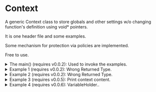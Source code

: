 # Context

A generic Context class to store globals and other settings w/o changing function's definition using void* pointers.

It is one header file and some examples.

Some mechanism for protection via policies are implemented.

Free to use.

<details><summary>The main()  (requires v0.0.2): Used to invoke the examples.</summary>
<p>

```cpp
#include "Context.hpp"

using namespace DIM;
using namespace std;

int main()
{
	try
	{
		// include here the "Ex*.inc" files!
#include "Tests/Ex1.inc"
	}
	catch (const std::exception &e)
	{
		cout << "\n\n" << toS(e.what(), DIM_WHERE) << "\n\n";
	}
	catch (const DIM::Exception &e)
	{
		cout << "\n\n" << toS(e.what_, e.where_) << "\n\n";
	}
	return 0;
```
</p>
</details>

<details><summary>Example 1  (requires v0.0.2): Wrong Returned Type.</summary>
<p>

```cpp
Context c;
I n{10};
c["Int"] = makePair(n);
R r{10.12};
c["Real64"] = makePair(r);
S s{"Cucu"};
c["String"] = makePair(s);

cout << extract<I>(c, "Int", DIM_WHERE) << '\n';
cout << extract<R>(c, "Real64", DIM_WHERE) << '\n';
cout << extract<S>(c, "String", DIM_WHERE) << '\n';
cout << extract<R>(c, "String", DIM_WHERE) << '\n'; // Wrong type!
```

```
10
10.12
Cucu

EXCEPTION : "Key: 'String' assigned to a different type.", From: "main()", file: "Ex1.inc", line: 12.
```
</p>
</details>

<details><summary>Example 2  (requires v0.0.2): Wrong Returned Type.</summary>
<p>

```cpp
Context c;
I n{10};
c["Int"] = makePair(n);
R r{10.12};
c["Real64"] = makePair(r);
S s{"Cucu"};
c["String"] = makePair(s);

cout << extract<I>(c, "Int", DIM_WHERE) << '\n';
cout << extract<R>(c, "Real64", DIM_WHERE) << '\n';
cout << extract<S>(c, "String", DIM_WHERE) << '\n';
cout << extract<S>(c, "WrongKey", DIM_WHERE) << '\n'; // Wrong key!
```

```
10
10.12
Cucu

EXCEPTION : "Key: 'WrongKey' not found in context.", From: "main()", file: "Ex2.inc", line: 12.
```
</p>
</details>

<details><summary>Example 3  (requires v0.0.5): Print context content.</summary>
<p>

```cpp
Context c;
I n{10};
c["Int"] = makePair(n);
R r{10.12};
c["Real64"] = makePair(r);
S s{"Cucu"};
c["String"] = makePair(s);

cout << extract<I>(c, "Int", DIM_WHERE) << '\n';
cout << extract<R>(c, "Real64", DIM_WHERE) << '\n';
cout << extract<S>(c, "String", DIM_WHERE) << '\n';
cout << extract<S>(c, "WrongKey", DIM_WHERE) << '\n'; // Wrong key!
```

```
Context content:
{
  I : int,
  R : double,
  S : class std::basic_string<char,struct std::char_traits<char>,class std::allocator<char> >,
}
10
-22.212
Cucu
```
</p>
</details>

<details><summary>Example 4 (requires v0.0.6): VariableHolder..</summary>
<p>

```cpp
Context c;
cout << "----------------\n";
{ // using manual names for VariableHolder
	VariableHolder<I> vh1(c, "I1", 10, DIM_WHERE);
	VariableHolder<I> vh2(c, "I2", 15, DIM_WHERE);
	cout << "Checkpoint: A";
	print(c);
	cout << extract<I>(c, "I1", DIM_WHERE) << '\n';
	cout << extract<I>(c, "I2", DIM_WHERE) << '\n';
}
cout << "Checkpoint: B";
print(c);

cout << "----------------\n";
{ // using automatic names.VariableHolder
	DIM_AUTO_VARIABLE_HOLDER(I, c, "I1", 20);
	DIM_AUTO_VARIABLE_HOLDER(I, c, "I2", 25);
	cout << "Checkpoint: C";
	print(c);
	cout << extract<I>(c, "I1", DIM_WHERE) << '\n';
	cout << extract<I>(c, "I2", DIM_WHERE) << '\n';
}
cout << "Checkpoint: D";
print(c);

cout << "----------------\n";
{ // using automatic names.VariableHolder
	DIM_AUTO_VARIABLE_HOLDER(I, c, "I1", 20);
	DIM_AUTO_VARIABLE_HOLDER(I, c, "I2", 25);
	cout << "Checkpoint: E";
	print(c);
	cout << extract<I>(c, "I1", DIM_WHERE) << '\n';
	cout << extract<I>(c, "I2", DIM_WHERE) << '\n';

	cout << "Assign them to new values.\n";
	extract<I>(c, "I1", DIM_WHERE) = 21;
	extract<I>(c, "I2", DIM_WHERE) = 26;
	cout << "Checkpoint: F";
	print(c);
	cout << extract<I>(c, "I1", DIM_WHERE) << '\n';
	cout << extract<I>(c, "I2", DIM_WHERE) << '\n';
}
cout << "Checkpoint: G";
print(c);

cout << "----------------\n";
cout << "Checkpoint: H";
cout << extract<I>(c, "I2", DIM_WHERE) << '\n'; // Throws!
```

```
----------------
Checkpoint: A
Context content:
{
  I1 : int,
  I2 : int,
}
10
15
Checkpoint: B
Context content:
{
}
----------------
Checkpoint: C
Context content:
{
  I1 : int,
  I2 : int,
}
20
25
Checkpoint: D
Context content:
{
}
----------------
Checkpoint: E
Context content:
{
  I1 : int,
  I2 : int,
}
20
25
Assign them to new values.
Checkpoint: F
Context content:
{
  I1 : int,
  I2 : int,
}
21
26
Checkpoint: G
Context content:
{
}
----------------
Checkpoint: H
EXCEPTION : "Key: 'I2' not found in context.", From: "main()", file: "Ex4.inc", line: 48.
```
</p>
</details>
